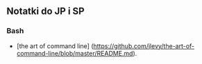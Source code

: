 ## Notatki do JP i SP

### Bash

* [the art of command line] (https://github.com/jlevy/the-art-of-command-line/blob/master/README.md).
